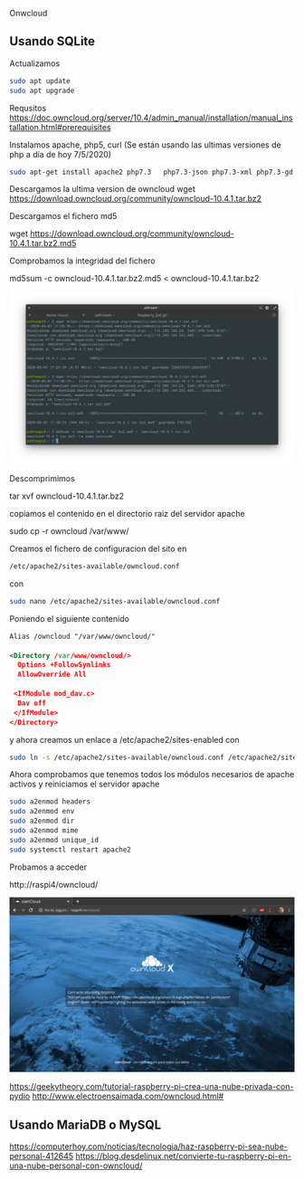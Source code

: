 Onwcloud

## Usando SQLite

Actualizamos

```sh
sudo apt update
sudo apt upgrade
```

Requsitos https://doc.owncloud.org/server/10.4/admin_manual/installation/manual_installation.html#prerequisites

Instalamos apache, php5, curl (Se están usando las ultimas versiones de php a día de hoy 7/5/2020)
```sh
sudo apt-get install apache2 php7.3   php7.3-json php7.3-xml php7.3-gd php7.3-sqlite3 curl libcurl4  php7.3-curl php7.3-common php7.3-zip php7.3-xml php7.3-intl 
```
Descargamos la ultima version de owncloud
wget https://download.owncloud.org/community/owncloud-10.4.1.tar.bz2

Descargamos el fichero md5

wget https://download.owncloud.org/community/owncloud-10.4.1.tar.bz2.md5
  
Comprobamos la integridad del fichero

md5sum -c owncloud-10.4.1.tar.bz2.md5 <  owncloud-10.4.1.tar.bz2



![Check_md5_owncloud](./images/Check_md5_owncloud.png)


Descomprimimos

tar xvf owncloud-10.4.1.tar.bz2 

copiamos el contenido en el directorio raiz del servidor apache

sudo cp -r owncloud /var/www/


Creamos el fichero de configuracion del sito en 

```sh
/etc/apache2/sites-available/owncloud.conf
```
con 

```sh
sudo nano /etc/apache2/sites-available/owncloud.conf
```
Poniendo el siguiente contenido

```xml
Alias /owncloud "/var/www/owncloud/"

<Directory /var/www/owncloud/>
  Options +FollowSymlinks
  AllowOverride All

 <IfModule mod_dav.c>
  Dav off
 </IfModule>
</Directory>
```

y ahora creamos un enlace a  /etc/apache2/sites-enabled con 

```sh
sudo ln -s /etc/apache2/sites-available/owncloud.conf /etc/apache2/sites-enabled/owncloud.conf
```

Ahora comprobamos que tenemos todos los módulos  necesarios de apache activos y reiniciamos el servidor apache

```sh
sudo a2enmod headers
sudo a2enmod env
sudo a2enmod dir
sudo a2enmod mime
sudo a2enmod unique_id 
sudo systemctl restart apache2
```


Probamos a acceder

http://raspi4/owncloud/


![firstown Cloud](./images/firstownCloud.png)


https://geekytheory.com/tutorial-raspberry-pi-crea-una-nube-privada-con-pydio
http://www.electroensaimada.com/owncloud.html#

## Usando MariaDB o MySQL


https://computerhoy.com/noticias/tecnologia/haz-raspberry-pi-sea-nube-personal-412645
https://blog.desdelinux.net/convierte-tu-raspberry-pi-en-una-nube-personal-con-owncloud/


